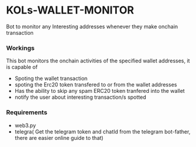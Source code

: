# KOLs-WALLET-MONITOR
Bot to monitor any Interesting addresses  whenever they make onchain transaction

### Workings
This bot monitors the onchain activities of the specified wallet addresses, it is capable of
- Spoting the wallet transaction
- spoting the Erc20 token transfered to or from the wallet addresses
- Has the ability to skip any spam ERC20 token tranfered into the wallet
- notify the user about interesting transaction/s spotted

### Requirements
- web3.py
- telegra( Get the telegram token and chatId  from the telegram bot-father, there are easier online guide to that)

